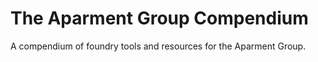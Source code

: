 # The Aparment Group Compendium

A compendium of foundry tools and resources for the Aparment Group.
